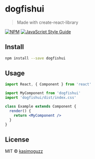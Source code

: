 # dogfishui

> Made with create-react-library

[![NPM](https://img.shields.io/npm/v/dogfishui.svg)](https://www.npmjs.com/package/dogfishui) [![JavaScript Style Guide](https://img.shields.io/badge/code_style-standard-brightgreen.svg)](https://standardjs.com)

## Install

```bash
npm install --save dogfishui
```

## Usage

```jsx
import React, { Component } from 'react'

import MyComponent from 'dogfishui'
import 'dogfishui/dist/index.css'

class Example extends Component {
  render() {
    return <MyComponent />
  }
}
```

## License

MIT © [kasimoguzz](https://github.com/kasimoguzz)

